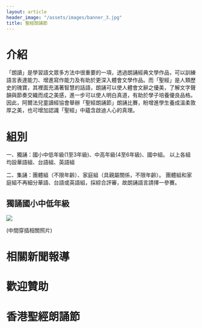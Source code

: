 ```yaml
---
layout: article
header_image: "/assets/images/banner_3.jpg"
title: 聖經朗誦節
---
```


# 介紹

「朗讀」是學習語文眾多方法中很重要的一項，透過朗誦經典文學作品，可以訓練語言表達能力、增進寫作能力及有助於更深入體會文學作品。而「聖經」是人類歷史的瑰寶，其裡面充滿著智慧的話語，朗誦可以使人體會文辭之優美，了解文字聲韻與節奏交織而成之美感，進一步可以使人明白真道，有助於學子培養優良品格。因此，阿爾法兒童讀經協會舉辦「聖經朗誦節」朗誦比賽，盼增進學生養成溫柔敦厚之美，也可增加認識「聖經」中蘊含啟迪人心的真理。

# 組別

一、獨誦：國小中低年級(1至3年級)、中高年級(4至6年級)、國中組。
         以上各組均設華語組、台語組、英語組
            
二、集誦：團體組（不限年齡）、家庭組（具親屬關係，不限年齡）。
         團體組和家庭組不再細分華語、台語或英語組，採綜合評審，故朗誦語言請擇一參賽。

## 獨誦國小中低年級

![]({{site.baseurl}}/assets/images/中低組.jpg)


(中間穿插相關照片)

# 相關新聞報導

# 歡迎贊助


# 香港聖經朗誦節
